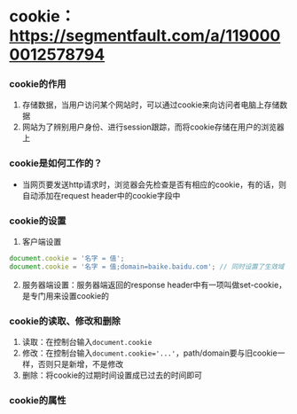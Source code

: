 # cookie：https://segmentfault.com/a/1190000012578794

### cookie的作用
1.  存储数据，当用户访问某个网站时，可以通过cookie来向访问者电脑上存储数据
2.  网站为了辨别用户身份、进行session跟踪，而将cookie存储在用户的浏览器上

### cookie是如何工作的？
- 当网页要发送http请求时，浏览器会先检查是否有相应的cookie，有的话，则自动添加在request header中的cookie字段中

### cookie的设置
1.  客户端设置
  ```js
  document.cookie = '名字 = 值';
  document.cookie = '名字 = 值;domain=baike.baidu.com'; // 同时设置了生效域
  ```
2.  服务器端设置：服务器端返回的response header中有一项叫做set-cookie，是专门用来设置cookie的

### cookie的读取、修改和删除
1.  读取：在控制台输入``document.cookie``
2.  修改：在控制台输入``document.cookie='...'``，path/domain要与旧cookie一样，否则只是新增，不是修改
3.  删除：将cookie的过期时间设置成已过去的时间即可

### cookie的属性
